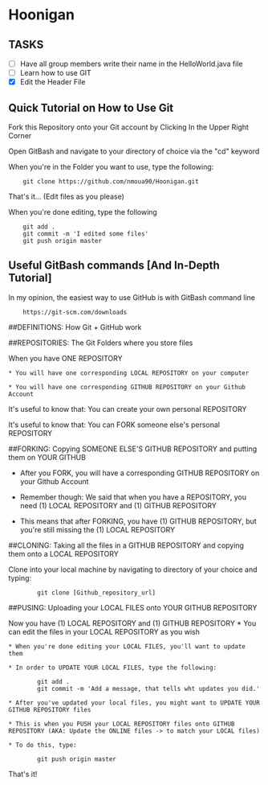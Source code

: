 # Hoonigan 

TASKS
----------
- [ ] Have all group members write their name in the HelloWorld.java file
- [ ] Learn how to use GIT
- [x] Edit the Header File 

Quick Tutorial on How to Use Git 
------------------------------------
Fork this Repository onto your Git account by Clicking In the Upper Right Corner
	
Open GitBash and navigate to your directory of choice via the "cd" keyword
	
When you're in the Folder you want to use, type the following:

		git clone https://github.com/nmoua90/Hoonigan.git
	
That's it... (Edit files as you please)
	
When you're done editing, type the following

		git add .
		git commit -m 'I edited some files'
		git push origin master
	
	
## Useful GitBash commands [And In-Depth Tutorial] ##
In my opinion, the easiest way to use GitHub is with GitBash command line

		https://git-scm.com/downloads
		
##DEFINITIONS: How Git + GitHub work
	
##REPOSITORIES: The Git Folders where you store files

When you have ONE REPOSITORY

	* You will have one corresponding LOCAL REPOSITORY on your computer

	* You will have one corresponding GITHUB REPOSITORY on your Github Account

It's useful to know that: You can create your own personal REPOSITORY

It's useful to know that: You can FORK someone else's personal REPOSITORY
	
##FORKING: Copying SOMEONE ELSE'S GITHUB REPOSITORY and putting them on YOUR GITHUB 

* After you FORK, you will have a corresponding GITHUB REPOSITORY on your Github Account

* Remember though: We said that when you have a REPOSITORY, you need (1) LOCAL REPOSITORY and (1) GITHUB REPOSITORY

* This means that after FORKING, you have (1) GITHUB REPOSITORY, but you're still missing the (1) LOCAL REPOSITORY

##CLONING: Taking all the files in a GITHUB REPOSITORY and copying them onto a LOCAL REPOSITORY

Clone into your local machine by navigating to directory of your choice and typing:
			
			git clone [Github_repository_url]
		
##PUSING: Uploading your LOCAL FILES onto YOUR GITHUB REPOSITORY

Now you have (1) LOCAL REPOSITORY and (1) GITHUB REPOSITORY
	* You can edit the files in your LOCAL REPOSITORY as you wish

	* When you're done editing your LOCAL FILES, you'll want to update them

	* In order to UPDATE YOUR LOCAL FILES, type the following:
			
			git add .
			git commit -m 'Add a message, that tells wht updates you did.'
	
	* After you've updated your local files, you might want to UPDATE YOUR GITHUB REPOSITORY files

	* This is when you PUSH your LOCAL REPOSITORY files onto GITHUB REPOSITORY (AKA: Update the ONLINE files -> to match your LOCAL files)

	* To do this, type:
			
			git push origin master
	
That's it!
